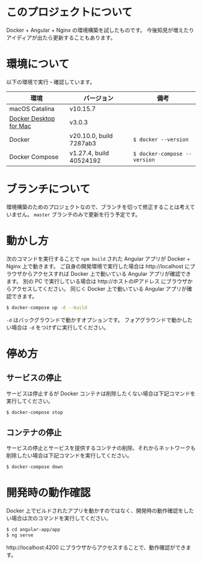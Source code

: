 # このプロジェクトについて
Docker + Angular + Nginx の環境構築を試したものです。
今後知見が増えたりアイディアが出たら更新することもあります。

# 環境について
以下の環境で実行・確認しています。

| 環境                                                         | バージョン              | 備考                         |
| ------------------------------------------------------------ | ----------------------- | ---------------------------- |
| macOS Catalina                                               | v10.15.7                |                              |
| [Docker Desktop for Mac](https://hub.docker.com/editions/community/docker-ce-desktop-mac/) | v3.0.3                  |                              |
| Docker                                                       | v20.10.0, build 7287ab3 | `$ docker --version`         |
| Docker Compose                                               | v1.27.4, build 40524192 | `$ docker-compose --version` |

# ブランチについて
環境構築のためのプロジェクトなので、ブランチを切って修正することは考えていません。
`master` ブランチのみで更新を行う予定です。

# 動かし方
次のコマンドを実行することで `npm build` された Angular アプリが Docker + Nginx 上で動きます。
ご自身の開発環境で実行した場合は http://localhost にブラウザからアクセスすれば Docker 上で動いている Angular アプリが確認できます。
別の PC で実行している場合は http://ホストのIPアドレス にブラウザからアクセスしてください。
同じく Docker 上で動いている Angular アプリが確認できます。

```bash
$ docker-compose up -d --build
```

`-d` はバックグラウンドで動かすオプションです。
フォアグラウンドで動かしたい場合は `-d` をつけずに実行してください。

# 停め方
## サービスの停止
サービスは停止するが Docker コンテナは削除したくない場合は下記コマンドを実行してください。

```bash
$ docker-compose stop
```

## コンテナの停止
サービスの停止とサービスを提供するコンテナの削除、それからネットワークも削除したい場合は下記コマンドを実行してください。

```bash
$ docker-compose down
```

# 開発時の動作確認
Docker 上でビルドされたアプリを動かすのではなく、開発時の動作確認をしたい場合は次のコマンドを実行してください。

```bash
$ cd angular-app/app
$ ng serve
```

http://localhost:4200 にブラウザからアクセスすることで、動作確認ができます。

